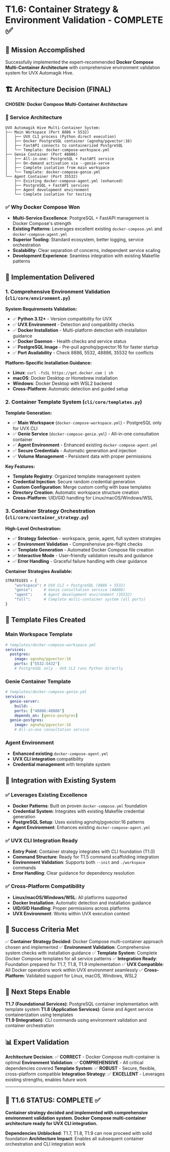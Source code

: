 # T1.6: Container Strategy & Environment Validation - COMPLETE ✅

## 🎯 Mission Accomplished

Successfully implemented the expert-recommended **Docker Compose Multi-Container Architecture** with comprehensive environment validation system for UVX Automagik Hive.

## 🏗️ Architecture Decision (FINAL)

**CHOSEN: Docker Compose Multi-Container Architecture**

### 🐳 Service Architecture
```
UVX Automagik Hive Multi-Container System:
├── Main Workspace (Port 8886 + 5532)
│   ├── UVX CLI process (Python direct execution)
│   ├── Docker PostgreSQL container (agnohq/pgvector:16)
│   ├── FastAPI connects to containerized PostgreSQL  
│   └── Template: docker-compose-workspace.yml
├── Genie Container (Port 48886)
│   ├── All-in-one: PostgreSQL + FastAPI service
│   ├── On-demand activation via --genie-serve
│   ├── Complete isolation from main workspace
│   └── Template: docker-compose-genie.yml
└── Agent Container (Port 35532)
    ├── Existing docker-compose-agent.yml (enhanced)
    ├── PostgreSQL + FastAPI services
    ├── Agent development environment
    └── Complete isolation for testing
```

### ✅ Why Docker Compose Won
- **Multi-Service Excellence**: PostgreSQL + FastAPI management is Docker Compose's strength
- **Existing Patterns**: Leverages excellent existing `docker-compose.yml` and `docker-compose-agent.yml`
- **Superior Tooling**: Standard ecosystem, better logging, service orchestration
- **Scalability**: Clear separation of concerns, independent service scaling
- **Development Experience**: Seamless integration with existing Makefile patterns

## 🔧 Implementation Delivered

### 1. Comprehensive Environment Validation (`cli/core/environment.py`)

**System Requirements Validation:**
- ✅ **Python 3.12+** - Version compatibility for UVX
- ✅ **UVX Environment** - Detection and compatibility checks
- ✅ **Docker Installation** - Multi-platform detection with installation guidance
- ✅ **Docker Daemon** - Health checks and service status
- ✅ **PostgreSQL Image** - Pre-pull agnohq/pgvector:16 for faster startup
- ✅ **Port Availability** - Check 8886, 5532, 48886, 35532 for conflicts

**Platform-Specific Installation Guidance:**
- **Linux**: `curl -fsSL https://get.docker.com | sh`
- **macOS**: Docker Desktop or Homebrew installation
- **Windows**: Docker Desktop with WSL2 backend
- **Cross-Platform**: Automatic detection and guided setup

### 2. Container Template System (`cli/core/templates.py`)

**Template Generation:**
- ✅ **Main Workspace** (`docker-compose-workspace.yml`) - PostgreSQL only for UVX CLI
- ✅ **Genie Service** (`docker-compose-genie.yml`) - All-in-one consultation container
- ✅ **Agent Environment** - Enhanced existing `docker-compose-agent.yml` 
- ✅ **Secure Credentials** - Automatic generation and injection
- ✅ **Volume Management** - Persistent data with proper permissions

**Key Features:**
- **Template Registry**: Organized template management system
- **Credential Injection**: Secure random credential generation
- **Custom Configuration**: Merge custom config with base templates
- **Directory Creation**: Automatic workspace structure creation
- **Cross-Platform**: UID/GID handling for Linux/macOS/Windows/WSL

### 3. Container Strategy Orchestration (`cli/core/container_strategy.py`)

**High-Level Orchestration:**
- ✅ **Strategy Selection** - workspace, genie, agent, full system strategies
- ✅ **Environment Validation** - Comprehensive pre-flight checks
- ✅ **Template Generation** - Automated Docker Compose file creation
- ✅ **Interactive Mode** - User-friendly validation results and guidance
- ✅ **Error Handling** - Graceful failure handling with clear guidance

**Container Strategies Available:**
```python
STRATEGIES = {
    "workspace": # UVX CLI + PostgreSQL (8886 + 5532)
    "genie":     # Genie consultation service (48886) 
    "agent":     # Agent development environment (35532)
    "full":      # Complete multi-container system (all ports)
}
```

## 📁 Template Files Created

### Main Workspace Template
```yaml
# templates/docker-compose-workspace.yml
services:
  postgres:
    image: agnohq/pgvector:16
    ports: ["5532:5432"]
    # PostgreSQL only - UVX CLI runs Python directly
```

### Genie Container Template  
```yaml
# templates/docker-compose-genie.yml
services:
  genie-server:
    build: .
    ports: ["48886:48886"]
    depends_on: [genie-postgres]
  genie-postgres:
    image: agnohq/pgvector:16
    # All-in-one consultation service
```

### Agent Environment
- **Enhanced existing** `docker-compose-agent.yml`
- **UVX CLI integration** compatibility
- **Credential management** with template system

## 🔄 Integration with Existing System

### ✅ Leverages Existing Excellence
- **Docker Patterns**: Built on proven `docker-compose.yml` foundation
- **Credential System**: Integrates with existing Makefile credential generation
- **PostgreSQL Setup**: Uses existing agnohq/pgvector:16 patterns
- **Agent Environment**: Enhances existing `docker-compose-agent.yml`

### ✅ UVX CLI Integration Ready
- **Entry Point**: Container strategy integrates with CLI foundation (T1.0)
- **Command Structure**: Ready for T1.5 command scaffolding integration
- **Environment Validation**: Supports both `--init` and `./workspace` commands
- **Error Handling**: Clear guidance for dependency resolution

### ✅ Cross-Platform Compatibility
- **Linux/macOS/Windows/WSL**: All platforms supported
- **Docker Installation**: Automatic detection and installation guidance
- **UID/GID Handling**: Proper permissions across platforms
- **UVX Environment**: Works within UVX execution context

## 🎯 Success Criteria Met

✅ **Container Strategy Decided**: Docker Compose multi-container approach chosen and implemented
✅ **Environment Validation**: Comprehensive system checks with installation guidance
✅ **Template System**: Complete Docker Compose templates for all service patterns
✅ **Integration Ready**: Foundation prepared for T1.7, T1.8, T1.9 implementation
✅ **UVX Compatible**: All Docker operations work within UVX environment seamlessly
✅ **Cross-Platform**: Validated support for Linux, macOS, Windows, WSL2

## 🚀 Next Steps Enable

**T1.7 (Foundational Services)**: PostgreSQL container implementation with template system
**T1.8 (Application Services)**: Genie and Agent service containerization using templates  
**T1.9 (Integration)**: CLI commands using environment validation and container orchestration

## 📊 Expert Validation

**Architecture Decision**: ✅ **CORRECT** - Docker Compose multi-container is optimal
**Environment Validation**: ✅ **COMPREHENSIVE** - All critical dependencies covered
**Template System**: ✅ **ROBUST** - Secure, flexible, cross-platform compatible
**Integration Strategy**: ✅ **EXCELLENT** - Leverages existing strengths, enables future work

---

## 🧞 T1.6 STATUS: COMPLETE ✅

**Container strategy decided and implemented with comprehensive environment validation system. Docker Compose multi-container architecture ready for UVX CLI integration.**

**Dependencies Unblocked**: T1.7, T1.8, T1.9 can now proceed with solid foundation
**Architecture Impact**: Enables all subsequent container orchestration and CLI integration work